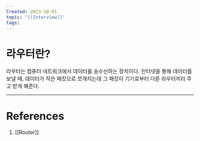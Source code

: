 ```yaml
---
Created: 2023-10-01
topic: "[[Interview]]"
tags:
---
```

# 라우터란?
라우터는 컴퓨터 네트워크에서 데이터를 송수신하는 장치이다. 인터넷을 통해 데이터를 보낼 때, 데이터가 작은 패킷으로 쪼개지는데 그 패킷이 기기로부터 다른 라우터끼리 주고 받게 해준다. 

---
# References
1. [[Router]]